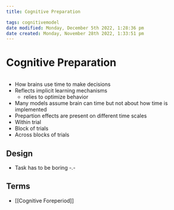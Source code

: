 ```yaml
---
title: Cognitive Preparation

tags: cognitivemodel 
date modified: Monday, December 5th 2022, 1:28:36 pm
date created: Monday, November 28th 2022, 1:33:51 pm
---
```


# Cognitive Preparation
```toc
```
- How brains use time to make decisions
- Reflects implicit learning mechanisms
	- relies to optimize behavior
- Many models assume brain can time but not about how time is implemented
- Prepartion effects are present on different time scales
- Within trial
- Block of trials
- Across blocks of trials

## Design
- Task has to be boring -.-

## Terms
- [[Cognitive Foreperiod]]
